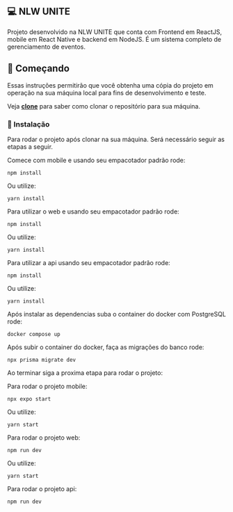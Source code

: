 ## 💻 NLW UNITE

Projeto desenvolvido na NLW UNITE que conta com Frontend em ReactJS, mobile em React Native e backend em NodeJS. É um sistema completo de gerenciamento de eventos.

## 🚀 Começando

Essas instruções permitirão que você obtenha uma cópia do projeto em operação na sua máquina local para fins de desenvolvimento e teste.

Veja **[clone](https://github.com/EngJao89/nlw-unite.git)** para saber como clonar o repositório para sua máquina.

### 🔧 Instalação

Para rodar o projeto após clonar na sua máquina. Será necessário seguir as etapas a seguir.

Comece com mobile e usando seu empacotador padrão rode:

```
npm install
```

Ou utilize:

```
yarn install
```

Para utilizar o web e usando seu empacotador padrão rode:

```
npm install
```

Ou utilize:

```
yarn install
```

Para utilizar a api usando seu empacotador padrão rode:

```
npm install
```

Ou utilize:

```
yarn install
```

Após instalar as dependencias suba o container do docker com PostgreSQL rode:

```
docker compose up
```

Após subir o container do docker, faça as migrações do banco rode:

```
npx prisma migrate dev
```

Ao terminar siga a proxima etapa para rodar o projeto:

Para rodar o projeto mobile:

```
npx expo start
```

Ou utilize:

```
yarn start
```

Para rodar o projeto web:

```
npm run dev
```

Ou utilize:

```
yarn start
```

Para rodar o projeto api:

```
npm run dev
```